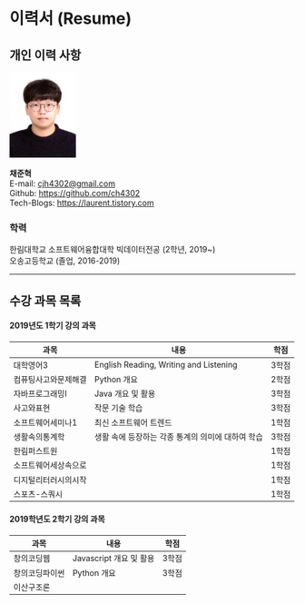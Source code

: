 # 이력서 (Resume)  

## 개인 이력 사항  

<img src=profile.jpg height=150 weight=200>  

**채준혁**  
E-mail: cjh4302@gmail.com  
Github: https://github.com/ch4302  
Tech-Blogs: https://laurent.tistory.com 

  
### 학력  
한림대학교 소프트웨어융합대학 빅데이터전공 (2학년, 2019~)  
오송고등학교 (졸업, 2016-2019)  


---  
## 수강 과목 목록
#### 2019년도 1학기 강의 과목  
|과목|내용|학점|
|---|---|---|
|대학영어3|English Reading, Writing and Listening|3학점|
|컴퓨팅사고와문제해결|Python 개요|2학점|
|자바프로그래밍I|Java 개요 및 활용|3학점|
|사고와표현|작문 기술 학습|3학점|
|소프트웨어세미나1|최신 소프트웨어 트렌드|1학점|
|생활속의통계학|생활 속에 등장하는 각종 통계의 의미에 대하여 학습|3학점|
|한림퍼스트원||1학점|
|소프트웨어세상속으로||1학점|
|디지털리터러시의시작||1학점|
|스포츠-스쿼시||1학점|

#### 2019학년도 2학기 강의 과목
|과목|내용|학점|
|---|---|---|
|창의코딩웹|Javascript 개요 및 활용|3학점|
|창의코딩파이썬|Python 개요|3학점|
|이산구조론|
















